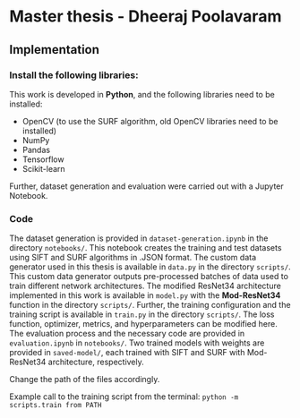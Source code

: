 # Master thesis - Dheeraj Poolavaram

## Implementation

### Install the following libraries:

This work is developed in **Python**, and the following libraries need to be installed:

- OpenCV (to use the SURF algorithm, old OpenCV libraries need to be installed)
- NumPy
- Pandas
- Tensorflow
- Scikit-learn

Further, dataset generation and evaluation were carried out with a Jupyter Notebook.

### Code

The dataset generation is provided in `dataset-generation.ipynb` in the directory `notebooks/`. This notebook creates the training and test datasets using SIFT and SURF algorithms in .JSON format. The custom data generator used in this thesis is available in `data.py` in the directory `scripts/`. This custom data generator outputs pre-processed batches of data used to train different network architectures. The modified ResNet34 architecture implemented in this work is available in `model.py` with the **Mod-ResNet34** function in the directory `scripts/`. Further, the training configuration and the training script is available in `train.py` in the directory `scripts/`. The loss function, optimizer, metrics, and hyperparameters can be modified here. The evaluation process and the necessary code are provided in `evaluation.ipynb` in `notebooks/`. Two trained models with weights are provided in `saved-model/`, each trained with SIFT and SURF with Mod-ResNet34 architecture, respectively.


Change the path of the files accordingly.


Example call to the training script from the terminal: 
```python -m scripts.train from PATH```





